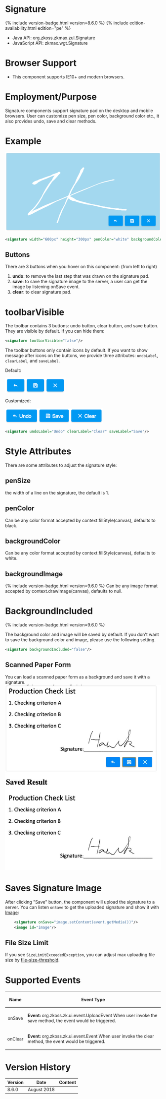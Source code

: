 

# Signature

{% include version-badge.html version=8.6.0 %} {% include edition-availability.html edition="pe" %}

- Java API: <javadoc>org.zkoss.zkmax.zul.Signature</javadoc>
- JavaScript API:
  <javadoc directory="jsdoc">zkmax.wgt.Signature</javadoc>

# Browser Support

- This component supports IE10+ and modern browsers.

# Employment/Purpose

Signature components support signature pad on the desktop and mobile
browsers. User can customize pen size, pen color, background color etc.,
it also provides undo, save and clear methods.

# Example

![](/zk_component_ref/images/Signature.png)

```xml
<signature width="600px" height="300px" penColor="white" backgroundColor="#AED6F1" penSize="6"/>
```

## Buttons

There are 3 buttons when you hover on this component: (from left to
right)

1.  **undo**: to remove the last step that was drawn on the signature
    pad.
2.  **save**: to save the signature image to the server, a user can get
    the image by listening onSave event.
3.  **clear**: to clear signature pad.

# toolbarVisible

The toolbar contains 3 buttons: undo button, clear button, and save
button. They are visible by default. If you can hide them:

```xml
<signature toolbarVisible="false"/>
```

The toolbar buttons only contain icons by default. If you want to show
message after icons on the buttons, we provide three attributes:
`undoLabel`, `clearLabel`, and `saveLabel`.

Default:

![](/zk_component_ref/images/Signature_toolbar.png)

Customized:

![](/zk_component_ref/images/Signature_toolbar2.png)

```xml
<signature undoLabel="Undo" clearLabel="Clear" saveLabel="Save"/>
```

# Style Attributes

There are some attributes to adjust the signature style:

## penSize

the width of a line on the signature, the default is 1.

## penColor

Can be any color format accepted by context.fillStyle(canvas), defaults
to black.

## backgroundColor

Can be any color format accepted by context.fillStyle(canvas), defaults
to white.

## backgroundImage

{% include version-badge.html version=9.6.0 %} Can be any image format accepted by
context.drawImage(canvas), defaults to null.

# BackgroundIncluded

{% include version-badge.html version=9.6.0 %}

The background color and image will be saved by default. If you don't
want to save the background color and image, please use the following
setting.

```xml
<signature backgroundIncluded="false"/>
```

## Scanned Paper Form

You can load a scanned paper form as a background and save it with a
signature. ![](/zk_component_ref/images/Paper-form.jpg)

# Saves Signature Image

After clicking "Save" button, the component will upload the signature to
a server. You can listen `onSave` to get the uploaded signature and show
it with
[Image]({{site.baseurl}}/zk_component_ref/essential_components/image):

```xml
    <signature onSave="image.setContent(event.getMedia())"/>
    <image id="image"/>
```

## File Size Limit

If you see `SizeLimitExceededException`, you can adjust max uploading
file size by [ file-size-threshold]({{site.baseurl}}/zk_config_ref/the_system-config_element/the_max-upload-size_element).

# Supported Events

<table>
<thead>
<tr class="header">
<th><center>
<p>Name</p>
</center></th>
<th><center>
<p>Event Type</p>
</center></th>
</tr>
</thead>
<tbody>
<tr class="odd">
<td><center>
<p>onSave</p>
</center></td>
<td><p><strong>Event:</strong>
<javadoc>org.zkoss.zk.ui.event.UploadEvent</javadoc> When user invoke
the save method, the event would be triggered.</p></td>
</tr>
<tr class="even">
<td><center>
<p>onClear</p>
</center></td>
<td><p><strong>Event:</strong>
<javadoc>org.zkoss.zk.ui.event.Event</javadoc> When user invoke the
clear method, the event would be triggered.</p></td>
</tr>
</tbody>
</table>

# Version History



| Version | Date        | Content |
|---------|-------------|---------|
| 8.6.0   | August 2018 |         |


